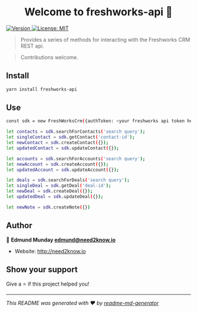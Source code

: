 <h1 align="center">Welcome to freshworks-api 👋</h1>
<p>
  <a href="https://www.npmjs.com/package/freshworks-api" target="_blank">
    <img alt="Version" src="https://img.shields.io/npm/v/freshworks-api.svg">
  </a>
  <a href="#" target="_blank">
    <img alt="License: MIT" src="https://img.shields.io/badge/License-MIT-yellow.svg" />
  </a>
</p>

> Provides a series of methods for interacting with the Freshworks CRM REST api.

> Contributions welcome.

## Install

```sh
yarn install freshworks-api
```

## Use

```sh
const sdk = new FreshWorksCrm({authToken: <your freshworks api token here>, freshworksSubdomain: <your freshworks CRM subdomain here>});

let contacts = sdk.searchForContacts('search query');
let singleContact = sdk.getContact('contact-id');
let newContact = sdk.createContact({});
let updatedContact = sdk.updateContact({});

let accounts = sdk.searchForAccounts('search query');
let newAccount = sdk.createAccount({});
let updatedAccount = sdk.updateAccount({});

let deals = sdk.searchForDeals('search query');
let singleDeal = sdk.getDeal('deal-id');
let newDeal = sdk.createDeal({});
let updatedDeal = sdk.updateDeal({});

let newNote = sdk.createNote({})
```

## Author

👤 **Edmund Munday <edmund@need2know.io>**

* Website: http://need2know.io

## Show your support

Give a ⭐️ if this project helped you!

***
_This README was generated with ❤️ by [readme-md-generator](https://github.com/kefranabg/readme-md-generator)_
